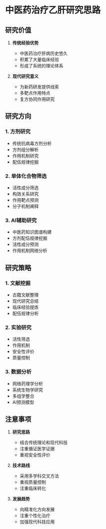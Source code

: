 # 中医药治疗乙肝研究思路

## 研究价值

1. **传统经验优势**
   - 中医药治疗肝病历史悠久
   - 积累了大量临床经验
   - 形成了系统的理论体系

2. **现代研究意义**
   - 为新药研发提供线索
   - 多靶点作用特点
   - 复方协同作用研究

## 研究方向

### 1. 方剂研究
- 传统抗病毒方剂分析
- 方剂组分解析
- 作用机制研究
- 配伍规律挖掘

### 2. 单体化合物筛选
- 活性成分筛选
- 构效关系研究
- 作用靶点预测
- 分子机制阐释

### 3. AI辅助研究
- 中医药知识图谱构建
- 方剂配伍规律挖掘
- 活性成分预测
- 作用机制网络分析

## 研究策略

### 1. 文献挖掘
- 古籍文献整理
- 现代研究总结
- 临床经验提炼
- 配伍规律分析

### 2. 实验研究
- 活性筛选
- 作用机制
- 安全性评价
- 质量控制

### 3. 数据分析
- 网络药理学分析
- 系统生物学研究
- 多组学整合
- AI预测模型

## 注意事项

1. **研究思路**
   - 结合传统理论和现代科技
   - 注重循证医学证据
   - 重视安全性评价

2. **技术路线**
   - 采用多学科交叉方法
   - 重视质量控制
   - 注重临床转化

3. **发展趋势**
   - 向精准化方向发展
   - 注重个性化治疗
   - 加强现代科技应用
